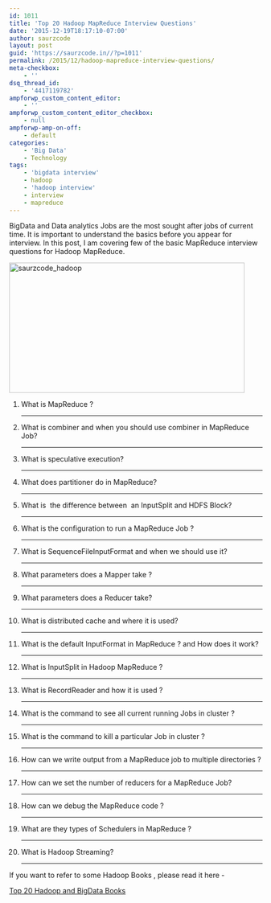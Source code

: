 ```yaml
---
id: 1011
title: 'Top 20 Hadoop MapReduce Interview Questions'
date: '2015-12-19T18:17:10-07:00'
author: saurzcode
layout: post
guid: 'https://saurzcode.in//?p=1011'
permalink: /2015/12/hadoop-mapreduce-interview-questions/
meta-checkbox:
    - ''
dsq_thread_id:
    - '4417119782'
ampforwp_custom_content_editor:
    - ''
ampforwp_custom_content_editor_checkbox:
    - null
ampforwp-amp-on-off:
    - default
categories:
    - 'Big Data'
    - Technology
tags:
    - 'bigdata interview'
    - hadoop
    - 'hadoop interview'
    - interview
    - mapreduce
---
```


BigData and Data analytics Jobs are the most sought after jobs of current time. It is important to understand the basics before you appear for interview. In this post, I am covering few of the basic MapReduce interview questions for Hadoop MapReduce.

<a href="https://saurzcode.in//wp-content/uploads/2014/06/hadoop.jpg"><img class=" wp-image-571 aligncenter" src="https://saurzcode.in//wp-content/uploads/2014/06/hadoop-300x166.jpg" alt="saurzcode_hadoop" width="468" height="259" /></a><!--more-->
<ol>
 	<li>What is MapReduce ?

<hr />

</li>
 	<li>What is combiner and when you should use combiner in MapReduce Job?

<hr />

</li>
 	<li>What is speculative execution?

<hr />

</li>
 	<li>What does partitioner do in MapReduce?

<hr />

</li>
 	<li>What is  the difference between  an InputSplit and HDFS Block?

<hr />

</li>
 	<li>What is the configuration to run a MapReduce Job ?

<hr />

</li>
 	<li>What is SequenceFileInputFormat and when we should use it?

<hr />

</li>
 	<li>What parameters does a Mapper take ?

<hr />

</li>
 	<li>What parameters does a Reducer take?

<hr />

</li>
 	<li>What is distributed cache and where it is used?

<hr />

</li>
 	<li>What is the default InputFormat in MapReduce ? and How does it work?

<hr />

</li>
 	<li>What is InputSplit in Hadoop MapReduce ?

<hr />

</li>
 	<li>What is RecordReader and how it is used ?

<hr />

</li>
 	<li>What is the command to see all current running Jobs in cluster ?

<hr />

</li>
 	<li>What is the command to kill a particular Job in cluster ?

<hr />

</li>
 	<li>How can we write output from a MapReduce job to multiple directories ?

<hr />

</li>
 	<li>How can we set the number of reducers for a MapReduce Job?

<hr />

</li>
 	<li>How can we debug the MapReduce code ?

<hr />

</li>
 	<li>What are they types of Schedulers in MapReduce ?

<hr />

</li>
 	<li>What is Hadoop Streaming?

<hr />

</li>
</ol>
If you want to refer to some Hadoop Books , please read it here -

<a href="https://saurzcode.in//2014/06/top-20-hadoop-bigdatabooks/" target="_blank" rel="noopener">Top 20 Hadoop and BigData Books</a>